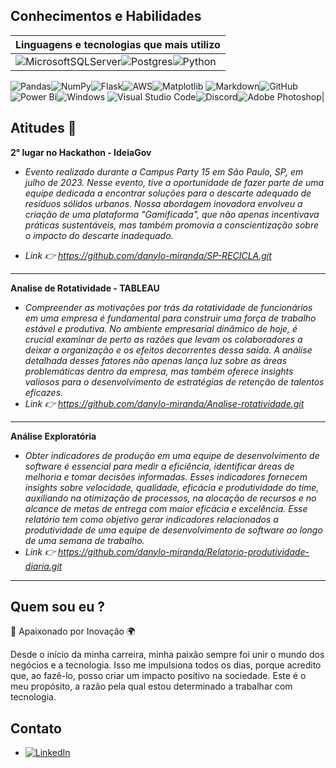 ##  Conhecimentos e Habilidades

| Linguagens e tecnologias que mais utilizo |
|----------------|
|![MicrosoftSQLServer](https://img.shields.io/badge/Microsoft%20SQL%20Server-CC2927?style=for-the-badge&logo=microsoft%20sql%20server&logoColor=white)![Postgres](https://img.shields.io/badge/postgres-%23316192.svg?style=for-the-badge&logo=postgresql&logoColor=white)![Python](https://img.shields.io/badge/python-3670A0?style=for-the-badge&logo=python&logoColor=ffdd54)
![Pandas](https://img.shields.io/badge/pandas-%23150458.svg?style=for-the-badge&logo=pandas&logoColor=white)![NumPy](https://img.shields.io/badge/numpy-%23013243.svg?style=for-the-badge&logo=numpy&logoColor=white)![Flask](https://img.shields.io/badge/flask-%23000.svg?style=for-the-badge&logo=flask&logoColor=white)![AWS](https://img.shields.io/badge/AWS-%23FF9900.svg?style=for-the-badge&logo=amazon-aws&logoColor=white)![Matplotlib](https://img.shields.io/badge/Matplotlib-%23ffffff.svg?style=for-the-badge&logo=Matplotlib&logoColor=black)
![Markdown](https://img.shields.io/badge/markdown-%23000000.svg?style=for-the-badge&logo=markdown&logoColor=white)![GitHub](https://img.shields.io/badge/github-%23121011.svg?style=for-the-badge&logo=github&logoColor=white)![Power Bi](https://img.shields.io/badge/power_bi-F2C811?style=for-the-badge&logo=powerbi&logoColor=black)![Windows](https://img.shields.io/badge/Windows-0078D6?style=for-the-badge&logo=windows&logoColor=white)
![Visual Studio Code](https://img.shields.io/badge/Visual%20Studio%20Code-0078d7.svg?style=for-the-badge&logo=visual-studio-code&logoColor=white)![Discord](https://img.shields.io/badge/Discord-%235865F2.svg?style=for-the-badge&logo=discord&logoColor=white)![Adobe Photoshop](https://img.shields.io/badge/adobe%20photoshop-%2331A8FF.svg?style=for-the-badge&logo=adobe%20photoshop&logoColor=white)|



## Atitudes 📃

**2° lugar no Hackathon - IdeiaGov**
* *Evento realizado durante a Campus Party 15 em São Paulo, SP, em julho de 2023. Nesse evento, tive a oportunidade de fazer parte de uma equipe dedicada a encontrar soluções para o descarte adequado de resíduos sólidos urbanos. Nossa abordagem inovadora envolveu a criação de uma plataforma "Gamificada", que não apenas incentivava práticas sustentáveis, mas também promovia a conscientização sobre o impacto do descarte inadequado.*

* *Link 👉 https://github.com/danylo-miranda/SP-RECICLA.git*
---

**Analise de Rotatividade - TABLEAU**
* *Compreender as motivações por trás da rotatividade de funcionários em uma empresa é fundamental para construir uma força de trabalho estável e produtiva. No ambiente empresarial dinâmico de hoje, é crucial examinar de perto as razões que levam os colaboradores a deixar a organização e os efeitos decorrentes dessa saída. A análise detalhada desses fatores não apenas lança luz sobre as áreas problemáticas dentro da empresa, mas também oferece insights valiosos para o desenvolvimento de estratégias de retenção de talentos eficazes.*
* *Link 👉 https://github.com/danylo-miranda/Analise-rotatividade.git*
---

**Análise Exploratória**
* *Obter indicadores de produção em uma equipe de desenvolvimento de software é essencial para medir a eficiência, identificar áreas de melhoria e tomar decisões informadas. Esses indicadores fornecem insights sobre velocidade, qualidade, eficácia e produtividade do time, auxiliando na otimização de processos, na alocação de recursos e no alcance de metas de entrega com maior eficácia e excelência. Esse relatório tem como objetivo gerar indicadores relacionados a produtividade de uma equipe de desenvolvimento de software ao longo de uma semana de trabalho.*
* *Link 👉 https://github.com/danylo-miranda/Relatorio-produtividade-diaria.git*
---



## Quem sou eu ?

🚀 Apaixonado por Inovação 🌍

Desde o início da minha carreira, minha paixão sempre foi unir o mundo dos negócios e a tecnologia. Isso me impulsiona todos os dias, porque acredito que, ao fazê-lo, posso criar um impacto positivo na sociedade. Este é o meu propósito, a razão pela qual estou determinado a trabalhar com tecnologia.

## Contato

* [![LinkedIn](https://img.shields.io/badge/linkedin-%230077B5.svg?style=for-the-badge&logo=linkedin&logoColor=white)](https://www.linkedin.com/in/adm-danylo-miranda/)

